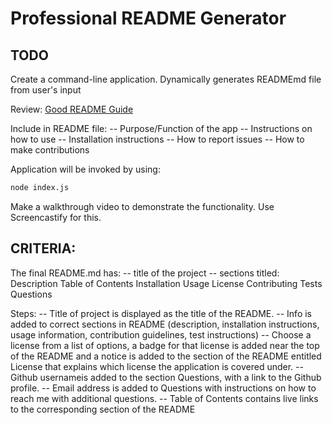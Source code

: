 # Professional README Generator

## TODO

Create a command-line application.
Dynamically generates READMEmd file from user's input

Review:
[Good README Guide](../../01-HTML-Git-CSS/04-Important/Good-README-Guide/README.md)

Include in README file:
-- Purpose/Function of the app
-- Instructions on how to use
-- Installation instructions
-- How to report issues
-- How to make contributions

Application will be invoked by using:
```bash
node index.js
```

Make a walkthrough video to demonstrate the functionality. 
Use Screencastify for this.

## CRITERIA:

The final README.md has:
-- title of the project
-- sections titled:
    Description
    Table of Contents
    Installation
    Usage
    License
    Contributing
    Tests
    Questions

Steps:
-- Title of project is displayed as the title of the README.
-- Info is added to correct sections in README (description, installation instructions, usage information, contribution guidelines, test instructions)
-- Choose a license from a list of options, a badge for that license is added near the top of the README and a notice is added to the section of the README entitled License that explains which license the application is covered under.
-- Github usernameis added to the section Questions, with a link to the Github profile.
-- Email address is added to Questions with instructions on how to reach me with additional questions. 
-- Table of Contents contains live links to the corresponding section of the README
